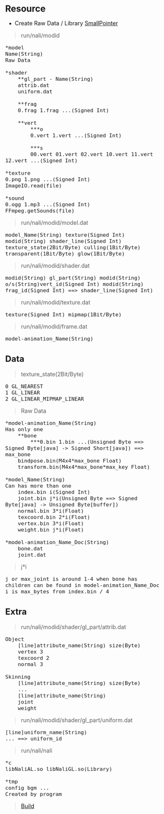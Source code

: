 # Resource

<span style="font-size: large; ">

- Create Raw Data / Library [SmallPointer](https://github.com/spacecat393/SmallPointer)

>run/nali/modid

	*model
	Name(String)
	Raw Data

	*shader
		**gl_part - Name(String)
		attrib.dat
		uniform.dat

		**frag
		0.frag 1.frag ...(Signed Int)

		**vert
			***o
			0.vert 1.vert ...(Signed Int)

			***s
			00.vert 01.vert 02.vert 10.vert 11.vert 12.vert ...(Signed Int)

	*texture
	0.png 1.png ...(Signed Int)
	ImageIO.read(file)

	*sound
	0.ogg 1.mp3 ...(Signed Int)
	FFmpeg.getSounds(file)
>run/nali/modid/model.dat

	model_Name(String) texture(Signed Int) modid(String) shader_line(Signed Int) texture_state(2Bit/Byte) culling(1Bit/Byte) transparent(1Bit/Byte) glow(1Bit/Byte)
>run/nali/modid/shader.dat

	modid(String) gl_part(String) modid(String) o/s(String)vert_id(Signed Int) modid(String) frag_id(Signed Int) ==> shader_line(Signed Int)
>run/nali/modid/texture.dat

	texture(Signed Int) mipmap(1Bit/Byte)

>run/nali/modid/frame.dat

	model-animation_Name(String)
## Data
>texture_state(2Bit/Byte)

	0 GL_NEAREST
	1 GL_LINEAR
	2 GL_LINEAR_MIPMAP_LINEAR
>Raw Data

	*model-animation_Name(String)
	Has only one
		**bone
			***0.bin 1.bin ...(Unsigned Byte ==> Signed Byte[java] -> Signed Short[java]) ==> max_bone
		bindpose.bin(M4x4*max_bone Float)
		transform.bin(M4x4*max_bone*max_key Float)

	*model_Name(String)
	Can has more than one
		index.bin i(Signed Int)
		joint.bin j*i(Unsigned Byte ==> Signed Byte[java] -> Unsigned Byte[buffer])
		normal.bin 3*i(Float)
		texcoord.bin 2*i(Float)
		vertex.bin 3*i(Float)
		weight.bin j*i(Float)

	*model-animation_Name_Doc(String)
		bone.dat
		joint.dat
>j*i

	j or max_joint is around 1-4 when bone has children can be found in model-animation_Name_Doc
	i is max_bytes from index.bin / 4
## Extra
>run/nali/modid/shader/gl_part/attrib.dat

	Object
		[line]attribute_name(String) size(Byte)
		vertex 3
		texcoord 2
		normal 3

	Skinning
		[line]attribute_name(String) size(Byte)
		...
		[line]attribute_name(String)
		joint
		weight
>run/nali/modid/shader/gl_part/uniform.dat

	[line]uniform_name(String)
	... ==> uniform_id
>run/nali/nali

	*c
	libNaliAL.so libNaliGL.so(Library)

	*tmp
	config bgm ...
	Created by program
>[Build](../README.md)

</span>